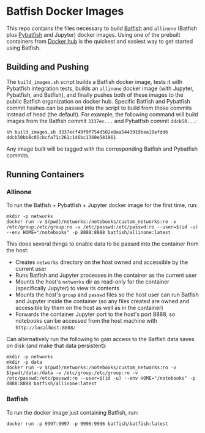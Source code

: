 # Batfish Docker Images

This repo contains the files necessary to build [Batfish](https://github.com/batfish/batfish) and `allinone` (Batfish plus [Pybatfish](https://github.com/batfish/pybatfish) and Jupyter) docker images.  Using one of the prebuilt containers from [Docker hub](https://hub.docker.com/u/batfish/dashboard/) is the quickest and easiest way to get started using Batfish.


## Building and Pushing

The `build_images.sh` script builds a Batfish docker image, tests it with Pybatfish integration tests, builds an `allinone` docker image (with Jupyter, Pybatfish, and Batfish), and finally pushes both of these images to the public Batfish organization on docker hub.  Specific Batfish and Pybatfish commit hashes can be passed into the script to build from those commits instead of head (the default).  For example, the following command will build images from the Batfish commit `3337ec...` and Pybatfish commit `ddcb50...`:
```
sh build_images.sh 3337ecf49f9f754d502e8aa5443919bea18afdd6 ddcb50bb8c05cbcfa71c261c146bc1360e581961
```
Any image built will be tagged with the corresponding Batfish and Pybatfish commits.


## Running Containers

### Allinone
To run the Batfish + Pybatfish + Jupyter docker image for the first time, run:
```
mkdir -p networks
docker run -v $(pwd)/networks:/notebooks/custom_networks:ro -v /etc/group:/etc/group:ro -v /etc/passwd:/etc/passwd:ro --user=$(id -u) --env HOME="/notebooks" -p 8888:8888 batfish/allinone:latest
```
This does several things to enable data to be passed into the container from the host:
* Creates `networks` directory on the host owned and accessible by the current user
* Runs Batfish and Jupyter processes in the container as the current user
* Mounts the host's `networks` dir as read-only for the container (specifically Jupyter) to view its contents
* Mounts the host's `group` and `passwd` files so the host user can run Batfish and Jupyter inside the container (so any files created are owned and accessible by them on the host as well as in the container)
* Forwards the container Jupyter port to the host's port 8888, so notebooks can be accessed from the host machine with `http://localhost:8888/`

Can alternatively run the following to gain access to the Batfish data saves on disk (and make that data persistent):
```
mkdir -p networks
mkdir -p data
docker run -v $(pwd)/networks:/notebooks/custom_networks:ro -v $(pwd)/data:/data -v /etc/group:/etc/group:ro -v /etc/passwd:/etc/passwd:ro --user=$(id -u) --env HOME="/notebooks" -p 8888:8888 batfish/allinone:latest
```

### Batfish
To run the docker image just containing Batfish, run:
```
docker run -p 9997:9997 -p 9996:9996 batfish/batfish:latest
```
